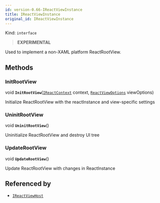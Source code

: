 ```yaml
---
id: version-0.66-IReactViewInstance
title: IReactViewInstance
original_id: IReactViewInstance
---
```


Kind: `interface`



> **EXPERIMENTAL**

Used to implement a non-XAML platform ReactRootView.



## Methods
### InitRootView
void **`InitRootView`**([`IReactContext`](IReactContext) context, [`ReactViewOptions`](ReactViewOptions) viewOptions)

Initialize ReactRootView with the reactInstance and view-specific settings



### UninitRootView
void **`UninitRootView`**()

Uninitialize ReactRootView and destroy UI tree



### UpdateRootView
void **`UpdateRootView`**()

Update ReactRootView with changes in ReactInstance






## Referenced by
- [`IReactViewHost`](IReactViewHost)
